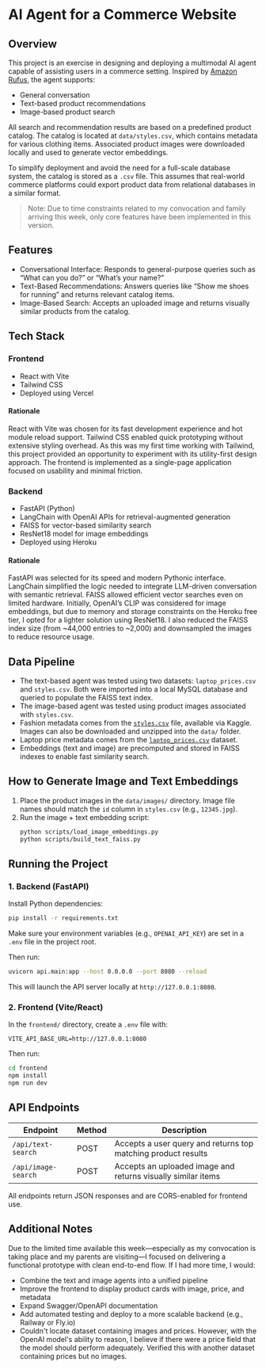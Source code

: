 # AI Agent for a Commerce Website

## Overview

This project is an exercise in designing and deploying a multimodal AI agent capable of assisting users in a commerce setting. Inspired by [Amazon Rufus](https://www.aboutamazon.com/news/retail/amazon-rufus), the agent supports:

- General conversation
- Text-based product recommendations
- Image-based product search

All search and recommendation results are based on a predefined product catalog. The catalog is located at `data/styles.csv`, which contains metadata for various clothing items. Associated product images were downloaded locally and used to generate vector embeddings.

To simplify deployment and avoid the need for a full-scale database system, the catalog is stored as a `.csv` file. This assumes that real-world commerce platforms could export product data from relational databases in a similar format.

> Note: Due to time constraints related to my convocation and family arriving this week, only core features have been implemented in this version.

## Features

- Conversational Interface: Responds to general-purpose queries such as “What can you do?” or “What’s your name?”
- Text-Based Recommendations: Answers queries like “Show me shoes for running” and returns relevant catalog items.
- Image-Based Search: Accepts an uploaded image and returns visually similar products from the catalog.

## Tech Stack

### Frontend

- React with Vite
- Tailwind CSS
- Deployed using Vercel

#### Rationale

React with Vite was chosen for its fast development experience and hot module reload support. Tailwind CSS enabled quick prototyping without extensive styling overhead. As this was my first time working with Tailwind, this project provided an opportunity to experiment with its utility-first design approach. The frontend is implemented as a single-page application focused on usability and minimal friction.

### Backend

- FastAPI (Python)
- LangChain with OpenAI APIs for retrieval-augmented generation
- FAISS for vector-based similarity search
- ResNet18 model for image embeddings
- Deployed using Heroku

#### Rationale

FastAPI was selected for its speed and modern Pythonic interface. LangChain simplified the logic needed to integrate LLM-driven conversation with semantic retrieval. FAISS allowed efficient vector searches even on limited hardware. Initially, OpenAI’s CLIP was considered for image embeddings, but due to memory and storage constraints on the Heroku free tier, I opted for a lighter solution using ResNet18. I also reduced the FAISS index size (from ~44,000 entries to ~2,000) and downsampled the images to reduce resource usage.

## Data Pipeline

- The text-based agent was tested using two datasets: `laptop_prices.csv` and `styles.csv`. Both were imported into a local MySQL database and queried to populate the FAISS text index.
- The image-based agent was tested using product images associated with `styles.csv`.
- Fashion metadata comes from the [`styles.csv`](https://www.kaggle.com/datasets/paramaggarwal/fashion-product-images-dataset) file, available via Kaggle. Images can also be downloaded and unzipped into the `data/` folder.
- Laptop price metadata comes from the [`laptop_prices.csv`](https://www.kaggle.com/datasets/owm4096/laptop-prices) dataset.
- Embeddings (text and image) are precomputed and stored in FAISS indexes to enable fast similarity search.

## How to Generate Image and Text Embeddings

1. Place the product images in the `data/images/` directory. Image file names should match the `id` column in `styles.csv` (e.g., `12345.jpg`).
2. Run the image + text embedding script:
   ```bash
   python scripts/load_image_embeddings.py
   python scripts/build_text_faiss.py
   ```
## Running the Project

### 1. Backend (FastAPI)

Install Python dependencies:
```bash
pip install -r requirements.txt
```

Make sure your environment variables (e.g., `OPENAI_API_KEY`) are set in a `.env` file in the project root.

Then run:
```bash
uvicorn api.main:app --host 0.0.0.0 --port 8080 --reload
```

This will launch the API server locally at `http://127.0.0.1:8080`.

### 2. Frontend (Vite/React)

In the `frontend/` directory, create a `.env` file with:
```env
VITE_API_BASE_URL=http://127.0.0.1:8080
```

Then run:
```bash
cd frontend
npm install
npm run dev
```

## API Endpoints

| Endpoint             | Method | Description                                                   |
|----------------------|--------|---------------------------------------------------------------|
| `/api/text-search`   | POST   | Accepts a user query and returns top matching product results |
| `/api/image-search`  | POST   | Accepts an uploaded image and returns visually similar items  |

All endpoints return JSON responses and are CORS-enabled for frontend use.

## Additional Notes

Due to the limited time available this week—especially as my convocation is taking place and my parents are visiting—I focused on delivering a functional prototype with clean end-to-end flow. If I had more time, I would:

- Combine the text and image agents into a unified pipeline
- Improve the frontend to display product cards with image, price, and metadata
- Expand Swagger/OpenAPI documentation
- Add automated testing and deploy to a more scalable backend (e.g., Railway or Fly.io)
- Couldn't locate dataset containing images and prices. However, with the OpenAI model's ability to reason, I believe if there were a price field that the model should perform adequately. Verified this with another dataset containing prices but no images.
